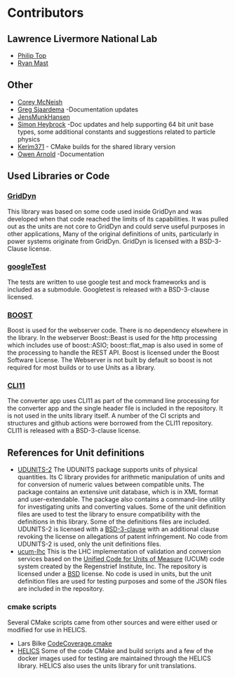 # Contributors

## Lawrence Livermore National Lab

- [Philip Top](https://github.com/phlptp)
- [Ryan Mast](https://github.com/nightlark)

## Other

- [Corey McNeish](https://github.com/mcneish1)
- [Greg Sjaardema](https://github.com/gsjaardema) -Documentation updates
- [JensMunkHansen](https://github.com/JensMunkHansen)
- [Simon Heybrock](https://github.com/SimonHeybrock) -Doc updates and help supporting 64 bit unit base types, some additional constants and suggestions related to particle physics
- [Kerim371](https://github.com/SimonHeybrock) - CMake builds for the shared library version
- [Owen Arnold](https://github.com/OwenArnold) -Documentation

## Used Libraries or Code

### [GridDyn](https://github.com/LLNL/GridDyn)

This library was based on some code used inside GridDyn and was developed when that code reached the limits of its capabilities. It was pulled out as the units are not core to GridDyn and could serve useful purposes in other applications, Many of the original definitions of units, particularly in power systems originate from GridDyn. GridDyn is licensed with a BSD-3-Clause license.

### [googleTest](https://github.com/google/googletest)

The tests are written to use google test and mock frameworks and is included as a submodule. Googletest is released with a BSD-3-clause licensed.

### [BOOST](https://www.boost.org)

Boost is used for the webserver code. There is no dependency elsewhere in the library. In the webserver Boost\::Beast is used for the http processing which includes use of boost\::ASIO; boost\::flat_map is also used in some of the processing to handle the REST API. Boost is licensed under the Boost Software License. The Webserver is not built by default so boost is not required for most builds or to use Units as a library.

### [CLI11](https://github.com/CLIUtils/CLI11)

The converter app uses CLI11 as part of the command line processing for the converter app and the single header file is included in the repository. It is not used in the units library itself. A number of the CI scripts and structures and github actions were borrowed from the CLI11 repository. CLI11 is released with a BSD-3-clause license.

## References for Unit definitions

- [UDUNITS-2](https://github.com/Unidata/UDUNITS-2) The UDUNITS package supports units of physical quantities. Its C library provides for arithmetic manipulation of units and for conversion of numeric values between compatible units. The package contains an extensive unit database, which is in XML format and user-extendable. The package also contains a command-line utility for investigating units and converting values. Some of the unit definition files are used to test the library to ensure compatibility with the definitions in this library. Some of the definitions files are included. UDUNITS-2 is licensed with a [BSD-3-clause](https://github.com/Unidata/UDUNITS-2/blob/master/COPYRIGHT) with an additional clause revoking the license on allegations of patent infringement. No code from UDUNITS-2 is used, only the unit definitions files.
- [ucum-lhc](https://github.com/lhncbc/ucum-lhc) This is the LHC implementation of validation and conversion services based on the [Unified Code for Units of Measure](http://unitsofmeasure.org/) (UCUM) code system created by the Regenstrief Institute, Inc. The repository is licensed under a [BSD](https://github.com/lhncbc/ucum-lhc/blob/master/LICENSE.md) license. No code is used in units, but the unit definition files are used for testing purposes and some of the JSON files are included in the repository.

### cmake scripts

Several CMake scripts came from other sources and were either used or modified for use in HELICS.

- Lars Bilke [CodeCoverage.cmake](https://github.com/bilke/cmake-modules/blob/master/CodeCoverage.cmake)
- [HELICS](https://github.com/GMLC-TDC/HELICS) Some of the code CMake and build scripts and a few of the docker images used for testing are maintained through the HELICS library. HELICS also uses the units library for unit translations.
